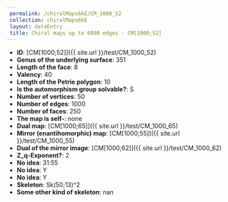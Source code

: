 ```yaml
--- 
 permalink: /chiralMaps6kE/CM_1000_52 
 collection: chiralMaps6kE
 layout: dataEntry
 title: Chiral maps up to 6000 edges - CM[1000;52]
---
```


- **ID**: [CM[1000;52]]({{ site.url }}/test/CM_1000_52)
- **Genus of the underlying surface**: 351
- **Length of the face**: 8
- **Valency**: 40
- **Length of the Petrie polygon**: 10
- **Is the automorphism group solvable?**: S
- **Number of vertices**: 50
- **Number of edges**: 1000
- **Number of faces**: 250
- **The map is self-**: none
- **Dual map**: [CM[1000;65]]({{ site.url }}/test/CM_1000_65)
- **Mirror (enantihomorphic) map**: [CM[1000;55]]({{ site.url }}/test/CM_1000_55)
- **Dual of the mirror image**: [CM[1000;62]]({{ site.url }}/test/CM_1000_62)
- **Z_q-Exponent?**: 2
- **No idea**:  31:55
- **No idea**: Y
- **No idea**: Y
- **Skeleton**: Sk(50;13)^2
- **Some other kind of skeleton**: nan
